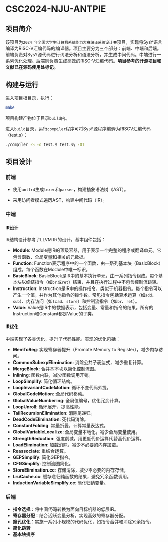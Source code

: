 # CSC2024-NJU-ANTPIE

## 项目简介

该项目为`2024 年全国大学生计算机系统能力大赛编译系统设计赛`项目，实现将SysY语言编译为RISC-V汇编代码的编译器。项目主要分为三个部分：前端、中端和后端。前端负责对SysY源代码进行词法分析和语法分析，并生成中间代码。中端进行一系列优化处理。后端则负责生成高效的RISC-V汇编代码。**项目参考的开源项目和文献已在源码使用处标记。**

## 构建与运行

进入项目根目录，执行：

```bash
make
```

项目构建产物位于目录`build`内。

进入`build`目录，运行`compiler`程序可将SysY源程序编译为RISCV汇编代码（test.s）：

```bash
./compiler -S -o test.s test.sy -O1 
```

## 项目设计

### 前端

- 使用`antlr4`生成`lexer`和`parser`，构建抽象语法树（AST）。

- 采用访问者模式遍历AST，构建中间代码（IR）。

### 中端

#### IR设计

IR结构设计参考了LLVM IR的设计，基本组件包括：

- **Module**: Module是IR的顶级容器，用于表示一个完整的程序或翻译单元。它包含函数、全局变量和相关的元数据。    
- **Function**: Function表示程序中的一个函数，由一系列基本块（BasicBlock）组成。每个函数在Module中唯一标识。
- **BasicBlock**: BasicBlock是IR中的基本执行单元，由一系列指令组成。每个基本块以终结指令（如`br`或`ret`）结束，并且在执行过程中不包含控制流跳转。 
- **Instruction**:  Instruction是IR中的操作指令，类似于机器指令。每个指令可以产生一个值，并作为其他指令的操作数。常见指令包括算术运算（如`add`、`sub`）、内存访问（如`load`、`store`）和控制流指令（如`br`、`ret`）。 
- **Value**:  Value是IR中的数据表示，包括变量、常量和指令的结果。所有的Instruction和Constant都是Value的子类。

#### IR优化

中端实现了各类优化，提升了代码性能。实现的优化包括：

- **MemToReg**: 实现寄存器提升（Promote Memory to Register），减少内存访问。
- **CommonSubexpElimination**: 消除公共子表达式，减少重复计算。
- **MergeBlock**: 合并基本块以简化控制流图。
- **Inlining**: 函数内联，减少函数调用开销。
- **LoopSimplify**: 简化循环结构。
- **LoopInvariantCodeMotion**: 循环不变代码外提。
- **GlobalCodeMotion**: 全局代码移动。
- **GlobalValueNumbering**: 全局值编号，优化冗余计算。
- **LoopUnroll**: 循环展开，提高性能。
- **TailRecursionElimination**: 消除尾递归。
- **DeadCodeElimination**: 死代码消除。
- **ConstantFolding**: 常量折叠，计算常量表达式。
- **GlobalVariableLocalize**: 全局变量本地化，减少全局变量使用。
- **StrengthReduction**: 强度削减，用更低代价运算代替高代价运算。
- **LoadElimination**: 加载消除，减少不必要的内存加载。
- **Reassociate**: 重结合运算。
- **GEPSimplify**: 简化GEP指令。
- **CFGSimplify**: 控制流图简化。
- **StoreElimination.cc**: 存储消除，减少不必要的内存存储。
- **LruCache.cc**: 缓存递归纯函数的结果，避免冗余函数调用。
- **InductionVariableSimplify.cc**: 简化归纳变量。

### 后端

- **指令选择**：将中间代码转换为面向目标机器的低层IR。
- **寄存器分配**：结合活跃变量分析，实现高效的寄存器分配。
- **窥孔优化**：实施一系列小规模的代码优化，如指令合并和消除冗余指令。
- **简化跳转**
- **基本块排序**
